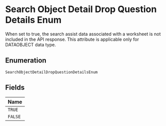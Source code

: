 
# Search Object Detail Drop Question Details Enum

When set to true, the search assist data associated with a worksheet is not included in the API response. This attribute is applicable only for DATAOBJECT data type.

## Enumeration

`SearchObjectDetailDropQuestionDetailsEnum`

## Fields

| Name |
|  --- |
| `TRUE` |
| `FALSE` |


